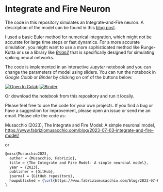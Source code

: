 # Integrate and Fire Neuron

The code in this repository simulates an Integrate-and-Fire neuron. A description of the model can be found in this [blog post]([#link](https://www.fabriziomusacchio.com/blog/2023-07-03-integrate-and-fire-model/)).

I used  a basic Euler method for numerical integration, which might not be accurate for large time steps or fast dynamics. For a more accurate simulation, you might want to use a more sophisticated method like Runge-Kutta or use a library like [*Brian2*](https://briansimulator.org) that is specifically designed for simulating spiking neural networks.

The code is implemented in an interactive *Jupyter* notebook and you can change the parameters of model using sliders. You can run the notebook in *Google Colab* or *Binder* by clicking on onf of the buttons below:



[![Open In Colab](https://colab.research.google.com/assets/colab-badge.svg)](https://colab.research.google.com/github/mpbrucker/mpbrucker.github.io/blob/master/assets/notebooks/Integrate-and-Fire.ipynb)   [![Binder](https://mybinder.org/badge_logo.svg)](https://mybinder.org/v2/gh/mpbrucker/mpbrucker.github.io/master?filepath=assets%2Fnotebooks%2FIntegrate-and-Fire.ipynb)

Or download the notebook from this repository and run it locally.

Please feel free to use the code for your own projects. If you find a bug or have a suggestion for improvement, please open an issue or send me an email. Please cite the code as:

Musacchio (2023), The Integrate and Fire Model: A simple neuronal model, https://www.fabriziomusacchio.com/blog/2023-07-03-integrate-and-fire-model/

or

```latex
@misc{Musacchio2023,
  author = {Musacchio, Fabrizio},
  title = {The Integrate and Fire Model: A simple neuronal model},
  year = {2023},
  publisher = {GitHub},
  journal = {GitHub repository},
  howpublished = {\url{https://www.fabriziomusacchio.com/blog/2023-07-03-integrate-and-fire-model/}},
}
```
